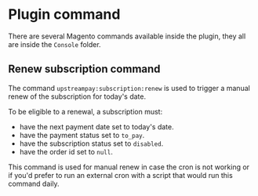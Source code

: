 # Plugin command
There are several Magento commands available inside the plugin, they all are inside the `Console` folder.

## Renew subscription command
The command `upstreampay:subscription:renew` is used to trigger a manual renew of the subscription for today's date.

To be eligible to a renewal, a subscription must:
- have the next payment date set to today's date.
- have the payment status set to `to_pay`.
- have the subscription status set to `disabled`.
- have the order id set to `null`.

This command is used for manual renew in case the cron is not working or if you'd prefer to run an external cron with
a script that would run this command daily.
